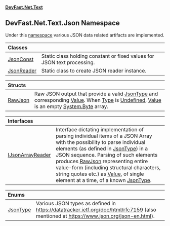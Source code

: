 #### [DevFast.Net.Text](index.md 'index')

## DevFast.Net.Text.Json Namespace

Under this [namespace](https://docs.microsoft.com/en-us/dotnet/csharp/language-reference/keywords/namespace 'https://docs.microsoft.com/en-us/dotnet/csharp/language-reference/keywords/namespace') various JSON data related artifacts are implemented.

| Classes | |
| :--- | :--- |
| [JsonConst](DevFast.Net.Text.Json.JsonConst.md 'DevFast.Net.Text.Json.JsonConst') | Static class holding constant or fixed values for JSON text processing. |
| [JsonReader](DevFast.Net.Text.Json.JsonReader.md 'DevFast.Net.Text.Json.JsonReader') | Static class to create JSON reader instance. |

| Structs | |
| :--- | :--- |
| [RawJson](DevFast.Net.Text.Json.RawJson.md 'DevFast.Net.Text.Json.RawJson') | Raw JSON output that provide a valid [JsonType](DevFast.Net.Text.Json.JsonType.md 'DevFast.Net.Text.Json.JsonType') and corresponding [Value](DevFast.Net.Text.Json.RawJson.md#DevFast.Net.Text.Json.RawJson.Value 'DevFast.Net.Text.Json.RawJson.Value').   When [Type](DevFast.Net.Text.Json.RawJson.md#DevFast.Net.Text.Json.RawJson.Type 'DevFast.Net.Text.Json.RawJson.Type') is [Undefined](DevFast.Net.Text.Json.JsonType.md#DevFast.Net.Text.Json.JsonType.Undefined 'DevFast.Net.Text.Json.JsonType.Undefined'), [Value](DevFast.Net.Text.Json.RawJson.md#DevFast.Net.Text.Json.RawJson.Value 'DevFast.Net.Text.Json.RawJson.Value') is an empty [System.Byte](https://docs.microsoft.com/en-us/dotnet/api/System.Byte 'System.Byte') array. |

| Interfaces | |
| :--- | :--- |
| [IJsonArrayReader](DevFast.Net.Text.Json.IJsonArrayReader.md 'DevFast.Net.Text.Json.IJsonArrayReader') | Interface dictating implementation of parsing individual items of a JSON Array  with the possibility to parse individual elements (as defined in [JsonType](DevFast.Net.Text.Json.JsonType.md 'DevFast.Net.Text.Json.JsonType')) in a JSON sequence. Parsing of such elements produces [RawJson](DevFast.Net.Text.Json.RawJson.md 'DevFast.Net.Text.Json.RawJson') representing entire value-form  (including structural characters, string quotes etc.) as [Value](DevFast.Net.Text.Json.RawJson.md#DevFast.Net.Text.Json.RawJson.Value 'DevFast.Net.Text.Json.RawJson.Value'), of single element at a time,  of a known [JsonType](DevFast.Net.Text.Json.JsonType.md 'DevFast.Net.Text.Json.JsonType'). |

| Enums | |
| :--- | :--- |
| [JsonType](DevFast.Net.Text.Json.JsonType.md 'DevFast.Net.Text.Json.JsonType') | Various JSON types as defined in https://datatracker.ietf.org/doc/html/rfc7159 (also mentioned at https://www.json.org/json-en.html). |
